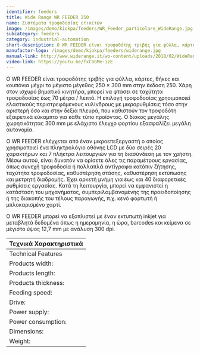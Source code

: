 ```yaml
---
identifier: feeders
title: Wide Range WR FEEDER 250
name: Συστήματα τροφοδοσίας ετικετών
image: /images/demo/kiokpa/feeders/WR_Feeder_particolare_WideRange.jpg
subcategory: feeders
category: industrial-automation
short-description: Ο WR FEEDER είναι τροφοδότης τριβής για φύλλα, κάρτες, θήκες και κουπόνια μέχρι το μέγιστο μέγεθος 250 × 300 mm στην έκδοση 250.
manufactor-logo: /images/demo/kiokpa/feeders/widerange.jpg
manual-link: http://www.widerange.it/wp-content/uploads/2018/02/WideRange_WR_FEEDER_IT.pdf
video-link: https://youtu.be/fxCbGMe-izE
---
```







Ο WR FEEDER είναι τροφοδότης τριβής για φύλλα, κάρτες, θήκες και κουπόνια μέχρι το μέγιστο μέγεθος 250 × 300 mm στην έκδοση 250. Χάρη στον ισχυρό βηματικό κινητήρα, μπορεί να φτάσει σε ταχύτητα τροφοδοσίας έως 70 μέτρα / λεπτό. Η επιλογή τροφοδοσίας χρησιμοποιεί ελαστικούς περιστρεφόμενους κυλίνδρους με μικρορυθμίσεις τόσο στην αριστερή όσο και στην δεξιά πλευρά, που καθιστούν τον τροφοδότη εξαιρετικά εύκαμπτο για κάθε τύπο προϊόντος. Ο δίσκος μεγάλης χωρητικότητας 300 mm με ελάχιστο έλεγχο φορτίου εξασφαλίζει μεγάλη αυτονομία.

Ο WR FEEDER ελέγχεται από έναν μικροεπεξεργαστή ο οποίος χρησιμοποιεί ένα πληκτρολόγιο οθόνης LCD με δύο σειρές 20 χαρακτήρων και 7 πλήκτρα λειτουργιών για τη διασύνδεση με τον χρήστη. Μέσω αυτού, είναι δυνατόν να ορίσετε όλες τις παραμέτρους εργασίας, όπως συνεχή τροφοδοσία ή πολλαπλά αντίγραφα κατόπιν ζήτησης, ταχύτητα τροφοδοσίας, καθυστέρηση στάσης, καθυστέρηση εκτύπωσης και μετρητή διαδρομής. Έχει αρκετή μνήμη για έως και 40 διαφορετικές ρυθμίσεις εργασίας. Κατά τη λειτουργία, μπορεί να εμφανιστεί η κατάσταση του μηχανήματος, συμπεριλαμβανομένης της προειδοποίησης ή της διακοπής του τέλους παραγωγής, π.χ. κενό φορτωτή ή μπλοκαρισμένο χαρτί.

Ο WR FEEDER μπορεί να εξοπλιστεί με έναν εκτυπωτή inkjet για μεταβλητά δεδομένα όπως η ημερομηνία, η ώρα, barcodes και κείμενα σε μέγιστο ύψος 12,7 mm με ανάλυση 300 dpi.


 |Τεχνικά Χαρακτηριστικά|
 |-------------|
|Technical Features |	WR FEEDER 250| 	
|Products width: |	min. 60 – max. 250 mm| 	
|Products length: |	min. 60 – max. 300 mm |	
|Products thickness: |	0,2 – 10 mm |	
|Feeding speed: |	max. 70 metri/minuto |	
|Drive: |	motore passo 	|
|Power supply: |	230 Vac – 50 Hz| 	
|Power consumption: |	300 W 	|
|Dimensions: |	891 x 413 x 490 (H)| 	
|Weight: |	35 Kg |


 
